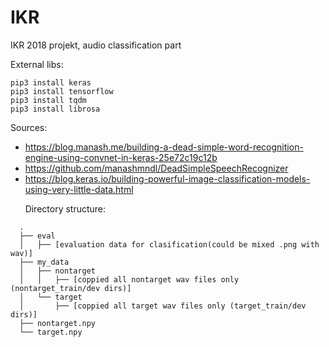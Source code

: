 # IKR
IKR 2018 projekt, audio classification part

External libs:
```
pip3 install keras
pip3 install tensorflow
pip3 install tqdm
pip3 install librosa
```

Sources:
- https://blog.manash.me/building-a-dead-simple-word-recognition-engine-using-convnet-in-keras-25e72c19c12b
- https://github.com/manashmndl/DeadSimpleSpeechRecognizer
- https://blog.keras.io/building-powerful-image-classification-models-using-very-little-data.html

      
Directory structure:
```
  .
  ├── eval
  │   ├── [evaluation data for clasification(could be mixed .png with wav)]
  ├── my_data
  │   ├── nontarget
  │   │   ├── [coppied all nontarget wav files only (nontarget_train/dev dirs)]
  │   └── target
  │       ├── [coppied all target wav files only (target_train/dev dirs)]
  ├── nontarget.npy
  └── target.npy
```